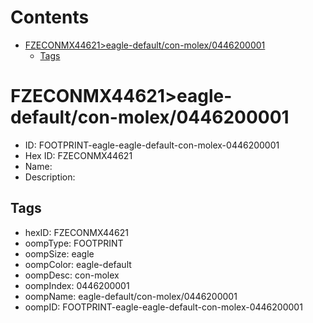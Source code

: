 



Contents
========

* [FZECONMX44621>eagle-default/con-molex/0446200001](#fzeconmx44621eagle-defaultcon-molex0446200001)
	* [Tags](#tags)

# FZECONMX44621>eagle-default/con-molex/0446200001

- ID: FOOTPRINT-eagle-eagle-default-con-molex-0446200001
- Hex ID: FZECONMX44621
- Name: 
- Description: 

## Tags

- hexID: FZECONMX44621
- oompType: FOOTPRINT
- oompSize: eagle
- oompColor: eagle-default
- oompDesc: con-molex
- oompIndex: 0446200001
- oompName: eagle-default/con-molex/0446200001
- oompID: FOOTPRINT-eagle-eagle-default-con-molex-0446200001
